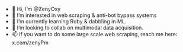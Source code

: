 - 👋 Hi, I’m @ZenyOxy
- 👀 I’m interested in web scraping & anti-bot bypass systems
- 🌱 I’m currently learning Ruby & dabbling in ML.
- 💞️ I’m looking to collab on multimodal data acquisition.
- 📫 If you want to do some large scale web scraping, reach me here: x.com/zenyPm

<!---
ZenyOxy/ZenyOxy is a ✨ special ✨ repository because its `README.md` (this file) appears on your GitHub profile.
You can click the Preview link to take a look at your changes.
--->
